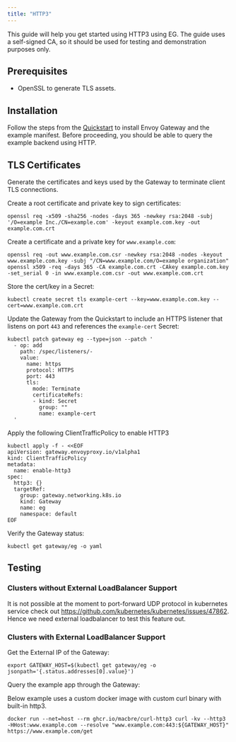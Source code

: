```yaml
---
title: "HTTP3"
---
```


This guide will help you get started using HTTP3 using EG. The guide uses a self-signed CA, so it should be used for
testing and demonstration purposes only.

## Prerequisites

- OpenSSL to generate TLS assets.

## Installation

Follow the steps from the [Quickstart](../quickstart.md) to install Envoy Gateway and the example manifest.
Before proceeding, you should be able to query the example backend using HTTP.

## TLS Certificates

Generate the certificates and keys used by the Gateway to terminate client TLS connections.

Create a root certificate and private key to sign certificates:

```shell
openssl req -x509 -sha256 -nodes -days 365 -newkey rsa:2048 -subj '/O=example Inc./CN=example.com' -keyout example.com.key -out example.com.crt
```

Create a certificate and a private key for `www.example.com`:

```shell
openssl req -out www.example.com.csr -newkey rsa:2048 -nodes -keyout www.example.com.key -subj "/CN=www.example.com/O=example organization"
openssl x509 -req -days 365 -CA example.com.crt -CAkey example.com.key -set_serial 0 -in www.example.com.csr -out www.example.com.crt
```

Store the cert/key in a Secret:

```shell
kubectl create secret tls example-cert --key=www.example.com.key --cert=www.example.com.crt
```

Update the Gateway from the Quickstart to include an HTTPS listener that listens on port `443` and references the
`example-cert` Secret:

```shell
kubectl patch gateway eg --type=json --patch '
  - op: add
    path: /spec/listeners/-
    value:
      name: https
      protocol: HTTPS
      port: 443
      tls:
        mode: Terminate
        certificateRefs:
        - kind: Secret
          group: ""
          name: example-cert
  '
```

Apply the following ClientTrafficPolicy to enable HTTP3

```shell
kubectl apply -f - <<EOF
apiVersion: gateway.envoyproxy.io/v1alpha1
kind: ClientTrafficPolicy
metadata:
  name: enable-http3
spec:
  http3: {}
  targetRef:
    group: gateway.networking.k8s.io
    kind: Gateway
    name: eg
    namespace: default
EOF
```

Verify the Gateway status:

```shell
kubectl get gateway/eg -o yaml
```

## Testing

### Clusters without External LoadBalancer Support

It is not possible at the moment to port-forward UDP protocol in kubernetes service 
check out https://github.com/kubernetes/kubernetes/issues/47862. 
Hence we need external loadbalancer to test this feature out.

### Clusters with External LoadBalancer Support

Get the External IP of the Gateway:

```shell
export GATEWAY_HOST=$(kubectl get gateway/eg -o jsonpath='{.status.addresses[0].value}')
```

Query the example app through the Gateway:

Below example uses a custom docker image with custom curl binary with built-in http3.

```shell
docker run --net=host --rm ghcr.io/macbre/curl-http3 curl -kv --http3 -HHost:www.example.com --resolve "www.example.com:443:${GATEWAY_HOST}" https://www.example.com/get
```

